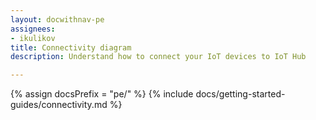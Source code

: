```yaml
---
layout: docwithnav-pe
assignees:
- ikulikov
title: Connectivity diagram
description: Understand how to connect your IoT devices to IoT Hub

---
```


{% assign docsPrefix = "pe/" %}
{% include docs/getting-started-guides/connectivity.md %}
